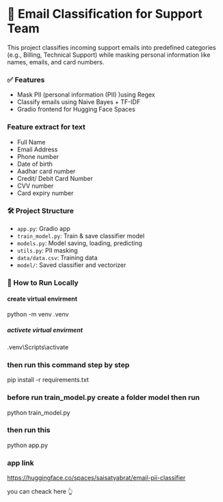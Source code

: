 # 📧 Email Classification for Support Team

This project classifies incoming support emails into predefined categories (e.g., Billing, Technical Support) while masking personal information like names, emails, and card numbers.

### ✅ Features
- Mask PII (personal information (PII) )using Regex
- Classify emails using Naive Bayes + TF-IDF
- Gradio frontend for Hugging Face Spaces

### Feature extract for text
- Full Name
- Email Address
- Phone number 
- Date of birth 
- Aadhar card number 
- Credit/ Debit Card Number
- CVV number
- Card expiry number 

### 🛠 Project Structure
- `app.py`: Gradio app
- `train_model.py`: Train & save classifier model
- `models.py`: Model saving, loading, predicting
- `utils.py`: PII masking
- `data/data.csv`: Training data
- `model/`: Saved classifier and vectorizer

### 🚀 How to Run Locally

#### create virtual envirment

python -m venv .venv

##### activete virtual envirment
.venv\Scripts\activate

### then run this command step by step
pip install -r requirements.txt
### before run train_model.py create  a folder model then run
python train_model.py
### then run this
python app.py

### app link

https://huggingface.co/spaces/saisatyabrat/email-pii-classifier

you can cheack here 👆

